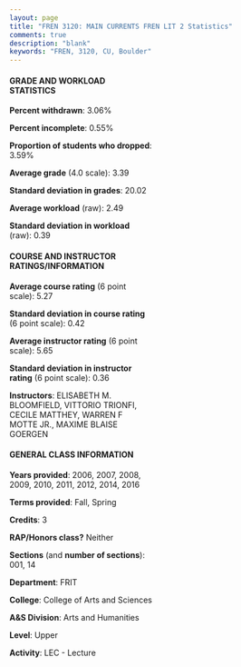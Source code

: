 ```yaml
---
layout: page
title: "FREN 3120: MAIN CURRENTS FREN LIT 2 Statistics"
comments: true
description: "blank"
keywords: "FREN, 3120, CU, Boulder"
--- 
```

<head>
<script src="https://ajax.googleapis.com/ajax/libs/jquery/2.1.3/jquery.min.js"></script>
<script src="https://dl.dropboxusercontent.com/s/pc42nxpaw1ea4o9/highcharts.js?dl=0"></script>
<!-- <script src="../assets/js/highcharts.js"></script> -->
<style type="text/css">@font-face {
	font-family: "Bebas Neue";
	src: url(https://www.filehosting.org/file/details/544349/BebasNeue%20Regular.otf) format("opentype");
	}
	h1.Bebas { 
		font-family: "Bebas Neue", Verdana, Tahoma;
	}
</style>
</head>
<body>
	<div id="container" style="float: right; width: 45%; height: 88%; margin-left: 2.5%; margin-right: 2.5%;"></div>
	<script language="JavaScript">
		$(document).ready(function() {
		var chart = {type: 'column'};
		var title = {text: 'Grade Distribution'};
		var xAxis = {categories: ['A','B','C','D','F'],crosshair: true};
		var yAxis = {min: 0,title: {text: 'Percentage'}};
		var tooltip = {headerFormat: '<center><b><span style="font-size:20px">{point.key}</span></b></center>',
		               pointFormat: '<td style="padding:0"><b>{point.y:.1f}%</b></td>',
		               footerFormat: '</table>',shared: true,useHTML: true};
		var plotOptions = {column: {pointPadding: 0.0,borderWidth: 0}};  
		var credits = {enabled: false};var series= [{name: 'Percent',data: [54.59,38.92,5.41,0.0,1.08,]}];
		var json = {};
		json.chart = chart;
		json.title = title;
		json.tooltip = tooltip;
		json.xAxis = xAxis;
		json.yAxis = yAxis;  
		json.series = series;
		json.plotOptions = plotOptions;  
		json.credits = credits;
		$('#container').highcharts(json);
	});
	</script>
</body>
			   
#### GRADE AND WORKLOAD STATISTICS

**Percent withdrawn**: 3.06%

**Percent incomplete**: 0.55%

**Proportion of students who dropped**: 3.59%

**Average grade** (4.0 scale): 3.39

**Standard deviation in grades**: 20.02

**Average workload** (raw): 2.49

**Standard deviation in workload** (raw): 0.39

#### COURSE AND INSTRUCTOR RATINGS/INFORMATION

**Average course rating** (6 point scale): 5.27

**Standard deviation in course rating** (6 point scale): 0.42

**Average instructor rating** (6 point scale): 5.65

**Standard deviation in instructor rating** (6 point scale): 0.36

**Instructors**: ELISABETH M. BLOOMFIELD, VITTORIO TRIONFI, CECILE MATTHEY, WARREN F MOTTE JR., MAXIME BLAISE GOERGEN

#### GENERAL CLASS INFORMATION

**Years provided**: 2006, 2007, 2008, 2009, 2010, 2011, 2012, 2014, 2016

**Terms provided**: Fall, Spring

**Credits**: 3

**RAP/Honors class?** Neither

**Sections** (and **number of sections**): 001, 14

**Department**: FRIT

**College**: College of Arts and Sciences

**A&S Division**: Arts and Humanities

**Level**: Upper

**Activity**: LEC - Lecture